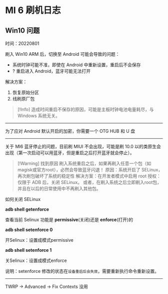 # MI 6 刷机日志

## Win10 问题

时间：20220801

刷入 Win10 ARM 后，切换至 Android 可能会导致的问题：

- 系统时钟可能不准，即使在 Android 中重新设置，重启后不会保存
- ? 重启进入 Android，蓝牙可能无法打开

解决方案：

1. 恢复原始分区
2. 线刷原厂包

> [!Info]
> 造成时间重启不保存的原因，可能是主板时钟电池电量耗尽，与 Windows 系统无关。

---

为了应对 Android 默认开启的加密，你需要一个 OTG HUB 和 U 盘

---

关于 MI6 蓝牙停止的问题，目前刷 MIUI 不会出现，可能是刷 10.0 以的类原生会出现（第一次启动可以用蓝牙，但是重启之后打开蓝牙就会停止）。

> [!Warning] 找到原因
> 刷入系统重启之后，如果再刷入任意一个包（如magisk或官方root），必然会导致蓝牙闪退！ 
> 原因：系统开启了 SELinux，再次刷包破坏了系统的稳定性
> 解决方案：在开发者模式中启用 root 授权：仅限于 ADB 后，关闭 SELinux。
> 或者，在刷入系统之后立即刷入root包，并且在以后的日常使用中不再刷入其他包。




如何关闭 SELinux

**adb shell getenforce**

查看当前 Selinux 功能是 **permissive**(关闭)还是 **enforce**(打开)的

**adb shell setenforce 0**

开Selinux：设置成模式permissive

**adb shell setenforce 1**

关Selinux：设置成模式enforce

说明：setenforce 修改的状态在`设备重启后会失效`，需要重新执行命令重新设置。

---

TWRP -> Advanced -> Fix Contexts 没用